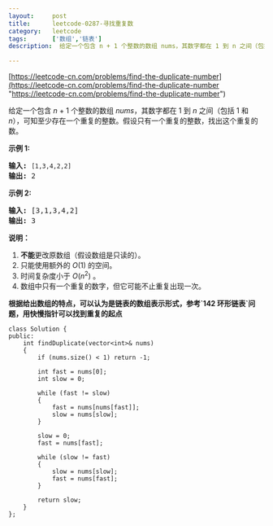 ```yaml
---
layout:     post
title:      leetcode-0287-寻找重复数
category:   leetcode
tags:       ['数组','链表']
description:  给定一个包含 n + 1 个整数的数组 nums，其数字都在 1 到 n 之间（包括 1 和 n），可知至少存在一个重复的整数。假设只有一个重复的整数，找出这个重复的数。

---
```


[https://leetcode-cn.com/problems/find-the-duplicate-number](https://leetcode-cn.com/problems/find-the-duplicate-number "https://leetcode-cn.com/problems/find-the-duplicate-number")

<div class="notranslate"><p>给定一个包含&nbsp;<em>n</em> + 1 个整数的数组&nbsp;<em>nums</em>，其数字都在 1 到 <em>n&nbsp;</em>之间（包括 1 和 <em>n</em>），可知至少存在一个重复的整数。假设只有一个重复的整数，找出这个重复的数。</p>

<p><strong>示例 1:</strong></p>

<pre><strong>输入:</strong> <code>[1,3,4,2,2]</code>
<strong>输出:</strong> 2
</pre>

<p><strong>示例 2:</strong></p>

<pre><strong>输入:</strong> [3,1,3,4,2]
<strong>输出:</strong> 3
</pre>

<p><strong>说明：</strong></p>

<ol>
	<li><strong>不能</strong>更改原数组（假设数组是只读的）。</li>
	<li>只能使用额外的 <em>O</em>(1) 的空间。</li>
	<li>时间复杂度小于 <em>O</em>(<em>n</em><sup>2</sup>) 。</li>
	<li>数组中只有一个重复的数字，但它可能不止重复出现一次。</li>
</ol>
</div>

<strong>
根据给出数组的特点，可以认为是链表的数组表示形式，参考`142 环形链表`问题，用快慢指针可以找到重复的起点
</strong>

	class Solution {
	public:
	    int findDuplicate(vector<int>& nums)
	    {
	        if (nums.size() < 1) return -1;
	
	        int fast = nums[0];
	        int slow = 0;
	
	        while (fast != slow)
	        {
	            fast = nums[nums[fast]];
	            slow = nums[slow];
	        }
	
	        slow = 0;
	        fast = nums[fast];
	
	        while (slow != fast)        
	        {
	            slow = nums[slow];
	            fast = nums[fast];
	        }
	
	        return slow;
	    }
	};